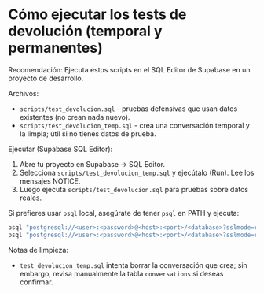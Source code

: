 # Cómo ejecutar los tests de devolución (temporal y permanentes)

Recomendación: Ejecuta estos scripts en el SQL Editor de Supabase en un proyecto de desarrollo.

Archivos:
- `scripts/test_devolucion.sql` - pruebas defensivas que usan datos existentes (no crean nada nuevo).
- `scripts/test_devolucion_temp.sql` - crea una conversación temporal y la limpia; útil si no tienes datos de prueba.

Ejecutar (Supabase SQL Editor):
1. Abre tu proyecto en Supabase → SQL Editor.
2. Selecciona `scripts/test_devolucion_temp.sql` y ejecútalo (Run). Lee los mensajes NOTICE.
3. Luego ejecuta `scripts/test_devolucion.sql` para pruebas sobre datos reales.

Si prefieres usar `psql` local, asegúrate de tener `psql` en PATH y ejecuta:

```powershell
psql "postgresql://<user>:<password>@<host>:<port>/<database>?sslmode=require" -f scripts/test_devolucion_temp.sql
psql "postgresql://<user>:<password>@<host>:<port>/<database>?sslmode=require" -f scripts/test_devolucion.sql
```

Notas de limpieza:
- `test_devolucion_temp.sql` intenta borrar la conversación que crea; sin embargo, revisa manualmente la tabla `conversations` si deseas confirmar.
